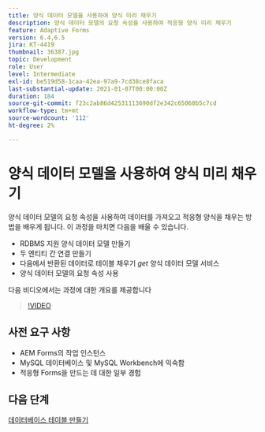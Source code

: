 ```yaml
---
title: 양식 데이터 모델을 사용하여 양식 미리 채우기
description: 양식 데이터 모델의 요청 속성을 사용하여 적응형 양식 미리 채우기
feature: Adaptive Forms
version: 6.4,6.5
jira: KT-4419
thumbnail: 36387.jpg
topic: Development
role: User
level: Intermediate
exl-id: be519d58-1caa-42ea-97a9-7cd38ce8faca
last-substantial-update: 2021-01-07T00:00:00Z
duration: 184
source-git-commit: f23c2ab86d42531113690df2e342c65060b5c7cd
workflow-type: tm+mt
source-wordcount: '112'
ht-degree: 2%

---
```


# 양식 데이터 모델을 사용하여 양식 미리 채우기

양식 데이터 모델의 요청 속성을 사용하여 데이터를 가져오고 적응형 양식을 채우는 방법을 배우게 됩니다.
이 과정을 마치면 다음을 배울 수 있습니다.

* RDBMS 지원 양식 데이터 모델 만들기
* 두 엔티티 간 연결 만들기
* 다음에서 반환된 데이터로 테이블 채우기 _get_ 양식 데이터 모델 서비스
* 양식 데이터 모델의 요청 속성 사용

다음 비디오에서는 과정에 대한 개요를 제공합니다
>[!VIDEO](https://video.tv.adobe.com/v/36387?quality=12&learn=on)

## 사전 요구 사항

* AEM Forms의 작업 인스턴스
* MySQL 데이터베이스 및 MySQL Workbench에 익숙함
* 적응형 Forms을 만드는 데 대한 일부 경험

## 다음 단계

[데이터베이스 테이블 만들기](./create-database-tables.md)
